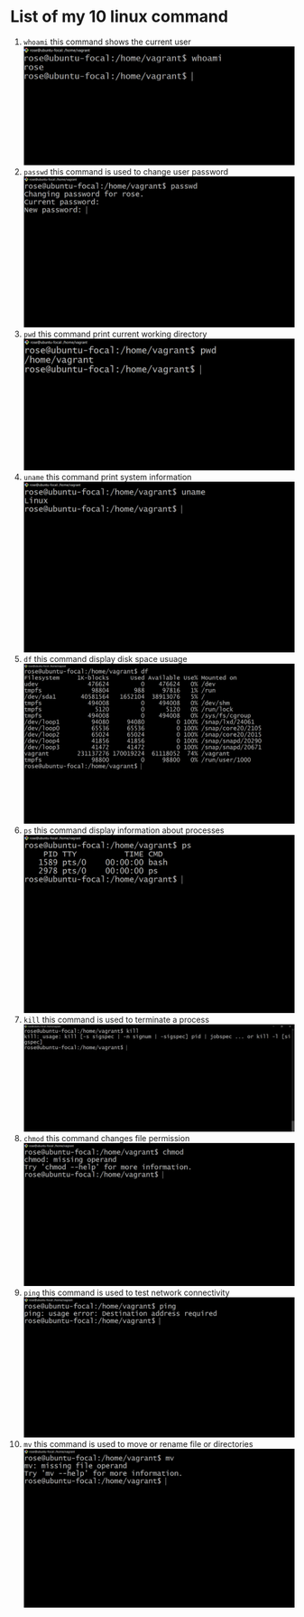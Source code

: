# List of my 10 linux command
1. `whoami` this command shows the current user
![whoami](./images/whoami.PNG)
2. `passwd` this command is used to change user password
![passwd](./images/passwd.PNG)
3. `pwd` this command print current working directory
![pwd](./images/pwd.PNG)
4. `uname` this command print system information
![uname](./images/uname.PNG)
5. `df` this command display disk space usuage
![df](./images/df.PNG)
6. `ps` this command display information about processes
![ps](./images/ps.PNG)
7. `kill` this command is used to terminate a process
![kill](./images/kill.PNG)
8. `chmod` this command changes file permission
![chmod](./images/chmod.PNG)
9. `ping` this command is used to test network connectivity
![ping](./images/ping.PNG)
10. `mv` this command is used to move or rename file or directories
![mv](./images/mv.PNG)